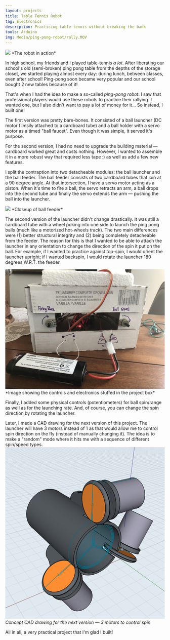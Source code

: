 ```yaml
---
layout: projects
title: Table Tennis Robot
tag: Electronics
description: Practicing table tennis without breaking the bank
tools: Arduino
img: Media/ping-pong-robot/rally.MOV
---
```

<img src="/Media/ping-pong-robot/rally.MOV">
*The robot in action*

In high school, my friends and I played table-tennis *a lot*. After liberating our school's old (semi-broken) ping pong table from the depths of the storage closet, we started playing almost every day: during lunch, between classes, even after school! Ping-pong soon became very popular and our school bought 2 new tables because of it!

That's when I had the idea to make a so-called *ping-pong robot*. I saw that professional players would use these robots to practice their rallying. I wanted one, but I also didn't want to pay a lot of money for it... So instead, I built one!

The first version was pretty bare-bones. It consisted of a ball launcher (DC motor flimsily attached to a cardboard tube) and a ball holder with a servo motor as a timed "ball faucet". Even though it was simple, it served it's purpose.

For the second version, I had no need to upgrade the building material — cardboard worked great and costs nothing. However, I wanted to assemble it in a more robust way that required less tape :) as well as add a few new features. 

I split the contraption into two detacheable modules: the ball launcher and the ball feeder. The ball feeder consists of two cardboard tubes that join at a 90 degree angle. At that intersection, I have a servo motor acting as a piston. When it's time to fire a ball, the servo retracts an arm, a ball drops into the second tube and finally the servo extends the arm — pushing the ball into the launcher.

<img src="/Media/ping-pong-robot/feeder.MOV">
*Closeup of ball feeder*

The second version of the launcher didn't change drastically. It was still a cardboard tube with a wheel poking into one side to launch the ping pong balls (much like a motorized hot-wheels track). The two main differences were (1) better structural integrity and (2) being completely detacheable from the feeder. The reason for this is that I wanted to be able to attach the launcher in any orientation to change the direction of the spin it put on the ball. For example, if I wanted to practice against top-spin, I would orient the launcher upright; if I wanted backspin, I would rotate the launcher 180 degrees W.R.T. the feeder.

<img src="/Media/ping-pong-robot/controls.JPG">
*Image showing the controls and electronics stuffed in the project box*

Finally, I added some physical controls (potentiometers) for ball spin/range as well as for the launching rate. And, of course, you can change the spin direction by rotating the launcher.

Later, I made a CAD drawing for the next version of this project. The launcher will have 3 motors instead of 1 as that would allow me to control spin direction on the fly (instead of manually changing it). The idea is to make a "random" mode where it hits me with a sequence of different spin/speed types.
<img src="/Media/ping-pong-robot/cad.jpg">
*Concept CAD drawing for the next version — 3 motors to control spin*

All in all, a very practical project that I'm glad I built!

